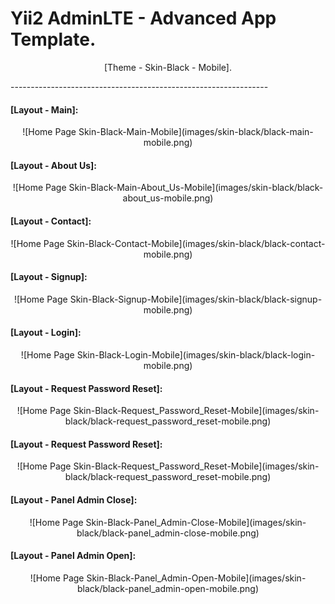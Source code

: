 Yii2 AdminLTE - Advanced App Template.
======================================

<p align= "center">[Theme - Skin-Black - Mobile].</p>
----------------------------------------------------------------

#### [Layout - Main]:

<p align= "center">![Home Page Skin-Black-Main-Mobile](images/skin-black/black-main-mobile.png)</p>

#### [Layout - About Us]:

<p align = "center">![Home Page Skin-Black-Main-About_Us-Mobile](images/skin-black/black-about_us-mobile.png)

#### [Layout - Contact]:

<p align = "center">![Home Page Skin-Black-Contact-Mobile](images/skin-black/black-contact-mobile.png)

#### [Layout - Signup]:

<p align = "center">![Home Page Skin-Black-Signup-Mobile](images/skin-black/black-signup-mobile.png)

#### [Layout - Login]:

<p align = "center">![Home Page Skin-Black-Login-Mobile](images/skin-black/black-login-mobile.png)

#### [Layout - Request Password Reset]:

<p align = "center">![Home Page Skin-Black-Request_Password_Reset-Mobile](images/skin-black/black-request_password_reset-mobile.png)

#### [Layout - Request Password Reset]:

<p align = "center">![Home Page Skin-Black-Request_Password_Reset-Mobile](images/skin-black/black-request_password_reset-mobile.png)

#### [Layout - Panel Admin Close]:

<p align = "center">![Home Page Skin-Black-Panel_Admin-Close-Mobile](images/skin-black/black-panel_admin-close-mobile.png)

#### [Layout - Panel Admin Open]:

<p align = "center">![Home Page Skin-Black-Panel_Admin-Open-Mobile](images/skin-black/black-panel_admin-open-mobile.png)